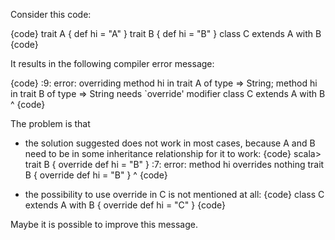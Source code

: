 Consider this code:

{code}
trait A { def hi = "A" }
trait B { def hi = "B" }
class C extends A with B
{code}

It results in the following compiler error message:

{code}
<console>:9: error: overriding method hi in trait A of type => String;
 method hi in trait B of type => String needs `override' modifier
       class C extends A with B
             ^
{code}

The problem is that 

 - the solution suggested does not work in most cases, because A and B need to be in some inheritance relationship for it to work:
{code}
scala> trait B { override def hi = "B" }
<console>:7: error: method hi overrides nothing
       trait B { override def hi = "B" }
                              ^
{code}

 - the possibility to use override in C is not mentioned at all:
{code}
class C extends A with B {
  override def hi = "C"
}
{code}

Maybe it is possible to improve this message.
